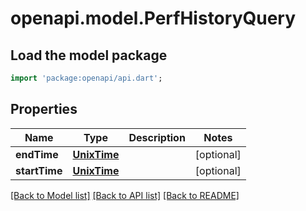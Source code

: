 # openapi.model.PerfHistoryQuery

## Load the model package
```dart
import 'package:openapi/api.dart';
```

## Properties
Name | Type | Description | Notes
------------ | ------------- | ------------- | -------------
**endTime** | [**UnixTime**](UnixTime.md) |  | [optional] 
**startTime** | [**UnixTime**](UnixTime.md) |  | [optional] 

[[Back to Model list]](../README.md#documentation-for-models) [[Back to API list]](../README.md#documentation-for-api-endpoints) [[Back to README]](../README.md)


